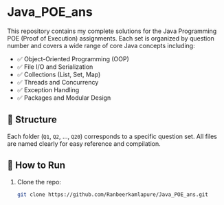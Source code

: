 # Java_POE_ans

This repository contains my complete solutions for the Java Programming POE (Proof of Execution) assignments. Each set is organized by question number and covers a wide range of core Java concepts including:

- ✅ Object-Oriented Programming (OOP)
- ✅ File I/O and Serialization
- ✅ Collections (List, Set, Map)
- ✅ Threads and Concurrency
- ✅ Exception Handling
- ✅ Packages and Modular Design

## 📁 Structure

Each folder (`Q1`, `Q2`, ..., `Q20`) corresponds to a specific question set. All files are named clearly for easy reference and compilation.

## 🔧 How to Run

1. Clone the repo:
   ```bash
   git clone https://github.com/Ranbeerkamlapure/Java_POE_ans.git
